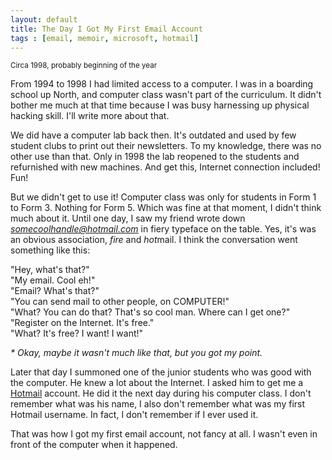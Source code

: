 ```yaml
---
layout: default
title: The Day I Got My First Email Account
tags : [email, memoir, microsoft, hotmail]
---
```

<p><small>Circa 1998, probably beginning of the year</small></p>

From 1994 to 1998 I had limited access to a computer. I was in a boarding school up North, and computer class wasn't part of the curriculum. It didn't bother me much at that time because I was busy harnessing up physical hacking skill. I'll write more about that.

We did have a computer lab back then. It's outdated and used by few student clubs to print out their newsletters. To my knowledge, there was no other use than that. Only in 1998 the lab reopened to the students and refurnished with new machines. And get this, Internet connection included! Fun!

But we didn't get to use it! Computer class was only for students in Form 1 to Form 3. Nothing for Form 5. Which was fine at that moment, I didn't think much about it. Until one day, I saw my friend wrote down *somecoolhandle@hotmail.com* in fiery typeface on the table. Yes, it's was an obvious association, *fire* and *hot*mail. I think the conversation went something like this:

"Hey, what's that?"  
"My email. Cool eh!"  
"Email? What's that?"   
"You can send mail to other people, on COMPUTER!"   
"What? You can do that? That's so cool man. Where can I get one?"   
"Register on the Internet. It's free."  
"What? It's free? I want! I want!"  

*\* Okay, maybe it wasn't much like that, but you got my point.*

Later that day I summoned one of the junior students who was good with the computer. He knew a lot about the Internet. I asked him to get me a [Hotmail](http://en.wikipedia.org/wiki/Hotmail) account. He did it the next day during his computer class. I don't remember what was his name, I also don't remember what was my first Hotmail username. In fact, I don't remember if I ever used it.

That was how I got my first email account, not fancy at all. I wasn't even in front of the computer when it happened.
